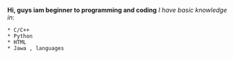 __Hi, guys iam beginner to programming and coding__
_I have basic knowledge in_:

    * C/C++
    * Python
    * HTML
    * Jawa , languages
 
